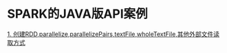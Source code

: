 # SPARK的JAVA版API案例
[1. 创建RDD,parallelize,parallelizePairs,textFile,wholeTextFile,其他外部文件读取方式](https://github.com/lk6678979/owp-spark/blob/master/java-rdd/Create.md) 

